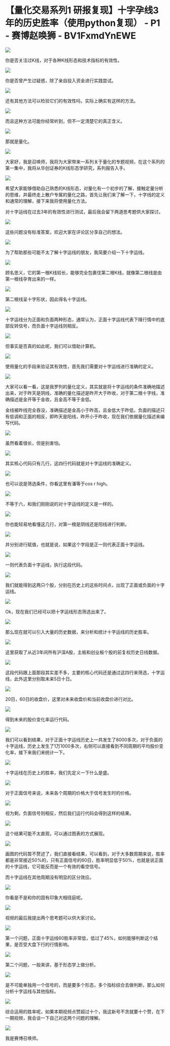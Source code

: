 # 【量化交易系列1 研报复现】十字孕线3年的历史胜率（使用python复现） - P1 - 赛博赵唤狮 - BV1FxmdYnEWE

![](img/cdec36807cb4a4e003b0fff5b781280e_0.png)

你是否关注过K线，对于各种K线形态和技术指标的有效性。

![](img/cdec36807cb4a4e003b0fff5b781280e_2.png)

你是否曾产生过疑惑，除了亲自投入资金进行实践尝试。

![](img/cdec36807cb4a4e003b0fff5b781280e_4.png)

还有其他方法可以检验它们的有效性吗，实际上确实有这样的方法。

![](img/cdec36807cb4a4e003b0fff5b781280e_6.png)

而且这种方法可能你经常听到，但不一定清楚它的真正含义。

![](img/cdec36807cb4a4e003b0fff5b781280e_8.png)

那就是量化。

![](img/cdec36807cb4a4e003b0fff5b781280e_10.png)

大家好，我是召唤师，我将为大家带来一系列关于量化的专题视频，在这个系列的第一集中，我将从华创证券的K线形态学研究，系列报告入手。



![](img/cdec36807cb4a4e003b0fff5b781280e_12.png)

希望大家能够借助自己熟悉的K线形态，对量化有一个初步的了解，接触定量分析的思维，并最终走上散户专属的量化之路，首先让我们来了解一下，十字线的定义和通常的理解，接下来我将使用量化方法。

对十字运线在过去3年的有效性进行测试，最后我会留下两道思考题供大家探讨。

![](img/cdec36807cb4a4e003b0fff5b781280e_14.png)

这些问题没有标准答案，欢迎大家在评论区分享自己的想法。

![](img/cdec36807cb4a4e003b0fff5b781280e_16.png)

为了帮助那些可能不太了解十字运线的朋友，我简要介绍一下十字运线。

![](img/cdec36807cb4a4e003b0fff5b781280e_18.png)

顾名思义，它的第一根K线较长，能够完全包裹住第二根K线，就像第二根线是由第一根线孕育出来的一样。

![](img/cdec36807cb4a4e003b0fff5b781280e_20.png)

第二根线呈十字形状，因此得名十字运线。

![](img/cdec36807cb4a4e003b0fff5b781280e_22.png)

十字运线分为正面和负面两种形态，通常认为，正面十字运线代表下降行情中的底部反转信号，而负面十字运线则相反。



![](img/cdec36807cb4a4e003b0fff5b781280e_24.png)

但事实是否真的如此呢，我们可以借助计算机。

![](img/cdec36807cb4a4e003b0fff5b781280e_26.png)

使用量化的手段来验证其有效性，首先我们需要对十字运线进行准确的定义。

![](img/cdec36807cb4a4e003b0fff5b781280e_28.png)

大家可以看一看，这是我罗列的量化定义，其实就是将十字运线的条件准确地描述出来，对于昨天是阴线，准确的量化描述是昨开大于昨收，对于第二根十字线，准确描述是金开等于金收，且金高不等于金低。

金线被昨线完全吞没，准确描述是金高小于昨高，且金低大于昨低，负面的描述只有低调和正面的相反，即昨天是阳线，昨开小于昨收，现在我们依据量化描述来编写代码。



![](img/cdec36807cb4a4e003b0fff5b781280e_30.png)

虽然看着很长，但是别害怕。

![](img/cdec36807cb4a4e003b0fff5b781280e_32.png)

其实核心代码只有几行，这四行代码就是对十字运线的准确定义。

![](img/cdec36807cb4a4e003b0fff5b781280e_34.png)

也可以说是筛选条件，你看这里有潘等于cos r high。

![](img/cdec36807cb4a4e003b0fff5b781280e_36.png)

不等于六，和我们刚刚说的对十字运线的定义是一样的。

![](img/cdec36807cb4a4e003b0fff5b781280e_38.png)

你也能轻易地看懂这几行，对第一根是阴线还是阳线进行判断。

![](img/cdec36807cb4a4e003b0fff5b781280e_40.png)

并分别进行赋值，也就是说，如果这个字段是正一则代表正面十字运线。

![](img/cdec36807cb4a4e003b0fff5b781280e_42.png)

一则代表负面十字运线，执行这段代码。

![](img/cdec36807cb4a4e003b0fff5b781280e_44.png)

我们就能得到这两只个股，分别在历史上的这些时间点，出现了正面或负面的十字运线。

![](img/cdec36807cb4a4e003b0fff5b781280e_46.png)

Ok，现在我们已经可以把十字运线形态筛选出来了。

![](img/cdec36807cb4a4e003b0fff5b781280e_48.png)

那么现在就可以引入大量的历史数据，来分析和统计十字运线的历史胜率。

![](img/cdec36807cb4a4e003b0fff5b781280e_50.png)

这里获取了从近3年间所有沪深A股，主板和创业板个股的前复权历史日线数据。

![](img/cdec36807cb4a4e003b0fff5b781280e_52.png)

这段代码跟上面那段其实差不多，主要的核心代码还是通过这四行来筛选，十字运线，此外这里分别取未来5日十日。



![](img/cdec36807cb4a4e003b0fff5b781280e_54.png)

20日，60日的收盘价，这里对未来收盘价和当前收盘价进行对比。

![](img/cdec36807cb4a4e003b0fff5b781280e_56.png)

得到未来的股价变化率运行代码。

![](img/cdec36807cb4a4e003b0fff5b781280e_58.png)

我们可以看到结果，对于正面十字运线历史上一共发生了8000多次，对于负面的十字运线，历史上发生了1万1000多次，右侧可以直接看到不同周期的平均股价变化率，接下来我们来统计一下。



![](img/cdec36807cb4a4e003b0fff5b781280e_60.png)

十字运线在历史上的胜率，我们先定义一下什么是盛。

![](img/cdec36807cb4a4e003b0fff5b781280e_62.png)

对于正面信号来说，未来各个周期的价格大于信号发生时的价格。

![](img/cdec36807cb4a4e003b0fff5b781280e_64.png)

视为剩，负面信号则相反，然后我们运行代码会得到这样的结果。

![](img/cdec36807cb4a4e003b0fff5b781280e_66.png)

这个结果可能不太直观，可以通过图表的方式展现。

![](img/cdec36807cb4a4e003b0fff5b781280e_68.png)

画图的代码暂不赘述了，我们直接看结果，可以看到，对于大多数周期来说，胜率都是非常接近50%的，只有正面信号的60日，胜率明显低于50%，也就是说正面的十字运线，它可能反而是一个有效的看空信号。

而十字运线在其他周期没有明显的区分效应。

![](img/cdec36807cb4a4e003b0fff5b781280e_70.png)

你看是不是和你的固有印象大相径庭呢。

![](img/cdec36807cb4a4e003b0fff5b781280e_72.png)

视频的最后我提出两个思考题可以供大家讨论。

![](img/cdec36807cb4a4e003b0fff5b781280e_74.png)

第一个问题，正面十字运线60胜率非常低，低过了45%，如何能够判断这个结果，是否受大盘下行的行情影响。



![](img/cdec36807cb4a4e003b0fff5b781280e_76.png)

第二个问题，一般来讲，基于形态学上做分析。

![](img/cdec36807cb4a4e003b0fff5b781280e_78.png)

是不可能单独用一个信号的，而是要多个形态，多个指标综合去做判断，那么如何分析十字运线与其他指标。

![](img/cdec36807cb4a4e003b0fff5b781280e_80.png)

综合运用的胜率呢，如果本期视频点赞超过十个，我这新号不贪就要十个赞，在下一期视频，我会谈一下自己对这两个问题的理解。



![](img/cdec36807cb4a4e003b0fff5b781280e_82.png)

我是赛博召唤师。
